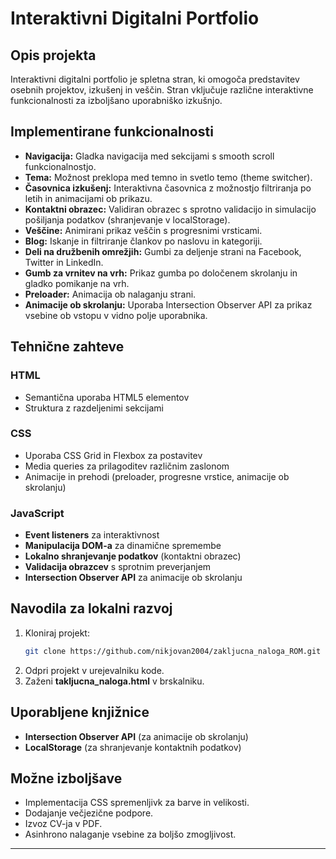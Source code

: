 # Interaktivni Digitalni Portfolio

## Opis projekta
Interaktivni digitalni portfolio je spletna stran, ki omogoča predstavitev osebnih projektov, izkušenj in veščin. Stran vključuje različne interaktivne funkcionalnosti za izboljšano uporabniško izkušnjo.

## Implementirane funkcionalnosti
- **Navigacija:** Gladka navigacija med sekcijami s smooth scroll funkcionalnostjo.
- **Tema:** Možnost preklopa med temno in svetlo temo (theme switcher).
- **Časovnica izkušenj:** Interaktivna časovnica z možnostjo filtriranja po letih in animacijami ob prikazu.
- **Kontaktni obrazec:** Validiran obrazec s sprotno validacijo in simulacijo pošiljanja podatkov (shranjevanje v localStorage).
- **Veščine:** Animirani prikaz veščin s progresnimi vrsticami.
- **Blog:** Iskanje in filtriranje člankov po naslovu in kategoriji.
- **Deli na družbenih omrežjih:** Gumbi za deljenje strani na Facebook, Twitter in LinkedIn.
- **Gumb za vrnitev na vrh:** Prikaz gumba po določenem skrolanju in gladko pomikanje na vrh.
- **Preloader:** Animacija ob nalaganju strani.
- **Animacije ob skrolanju:** Uporaba Intersection Observer API za prikaz vsebine ob vstopu v vidno polje uporabnika.

## Tehnične zahteve
### HTML
- Semantična uporaba HTML5 elementov
- Struktura z razdeljenimi sekcijami

### CSS
- Uporaba CSS Grid in Flexbox za postavitev
- Media queries za prilagoditev različnim zaslonom
- Animacije in prehodi (preloader, progresne vrstice, animacije ob skrolanju)

### JavaScript
- **Event listeners** za interaktivnost
- **Manipulacija DOM-a** za dinamične spremembe
- **Lokalno shranjevanje podatkov** (kontaktni obrazec)
- **Validacija obrazcev** s sprotnim preverjanjem
- **Intersection Observer API** za animacije ob skrolanju

## Navodila za lokalni razvoj
1. Kloniraj projekt:
   ```sh
   git clone https://github.com/nikjovan2004/zakljucna_naloga_ROM.git
   ```
2. Odpri projekt v urejevalniku kode.
3. Zaženi **takljucna_naloga.html** v brskalniku.

## Uporabljene knjižnice
- **Intersection Observer API** (za animacije ob skrolanju)
- **LocalStorage** (za shranjevanje kontaktnih podatkov)

## Možne izboljšave
- Implementacija CSS spremenljivk za barve in velikosti.
- Dodajanje večjezične podpore.
- Izvoz CV-ja v PDF.
- Asinhrono nalaganje vsebine za boljšo zmogljivost.

---



